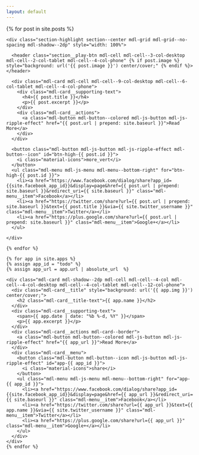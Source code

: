 ```yaml
---
layout: default
---
```

<div class="page-content">
  <div class="mdl-grid">
    {% for post in site.posts %}

    <div class="section-highlight section--center mdl-grid mdl-grid--no-spacing mdl-shadow--2dp" style="width: 100%">

      <header class="section__play-btn mdl-cell mdl-cell--3-col-desktop mdl-cell--2-col-tablet mdl-cell--4-col-phone" {% if post.image %} style="background: url('{{ post.image }}') center/cover;" {% endif %}></header>

      <div class="mdl-card mdl-cell mdl-cell--9-col-desktop mdl-cell--6-col-tablet mdl-cell--4-col-phone">
        <div class="mdl-card__supporting-text">
          <h4>{{ post.title }}</h4>
          <p>{{ post.excerpt }}</p>
        </div>
        <div class="mdl-card__actions">
          <a class="mdl-button mdl-button--colored mdl-js-button mdl-js-ripple-effect" href="{{ post.url | prepend: site.baseurl }}">Read More</a>
        </div>
      </div>

      <button class="mdl-button mdl-js-button mdl-js-ripple-effect mdl-button--icon" id="btn-high-{{ post.id }}">
        <i class="material-icons">more_vert</i>
      </button>
      <ul class="mdl-menu mdl-js-menu mdl-menu--bottom-right" for="btn-high-{{ post.id }}">
        <li><a href="https://www.facebook.com/dialog/share?app_id={{site.facebook_app_id}}&display=page&href={{ post.url | prepend: site.baseurl }}&redirect_uri={{ site.baseurl }}" class="mdl-menu__item">Facebook</a></li>
        <li><a href="https://twitter.com/share?url={{ post.url | prepend: site.baseurl }}&text={{ post.title }}&via={{ site.twitter_username }}" class="mdl-menu__item">Twitter</a></li>
        <li><a href="https://plus.google.com/share?url={{ post.url | prepend: site.baseurl }}" class="mdl-menu__item">Google+</a></li>
      </ul>

    </div>

    {% endfor %}

    {% for app in site.apps %}
    {% assign app_id = "todo" %}
    {% assign app_url = app.url | absolute_url  %}

    <div class="mdl-card mdl-shadow--2dp mdl-cell mdl-cell--4-col mdl-cell--4-col-desktop mdl-cell--4-col-tablet mdl-cell--12-col-phone">
      <div class="mdl-card__title" style="background: url('{{ app.img }}') center/cover;">
        <h2 class="mdl-card__title-text">{{ app.name }}</h2>
      </div>
      <div class="mdl-card__supporting-text">
        <span>{{ app.date | date: "%b %-d, %Y" }}</span>
        <p>{{ app.excerpt }}</p>
      </div>
      <div class="mdl-card__actions mdl-card--border">
        <a class="mdl-button mdl-button--colored mdl-js-button mdl-js-ripple-effect" href="{{ app_url }}">Read More</a>
      </div>
      <div class="mdl-card__menu">
        <button class="mdl-button mdl-button--icon mdl-js-button mdl-js-ripple-effect" id="app-{{ app_id }}">
          <i class="material-icons">share</i>
        </button>
        <ul class="mdl-menu mdl-js-menu mdl-menu--bottom-right" for="app-{{ app_id }}">
          <li><a href="https://www.facebook.com/dialog/share?app_id={{site.facebook_app_id}}&display=page&href={{ app_url }}&redirect_uri={{ site.baseurl }}" class="mdl-menu__item">Facebook</a></li>
          <li><a href="https://twitter.com/share?url={{ app_url }}&text={{ app.name }}&via={{ site.twitter_username }}" class="mdl-menu__item">Twitter</a></li>
          <li><a href="https://plus.google.com/share?url={{ app_url }}" class="mdl-menu__item">Google+</a></li>
        </ul>
      </div>
    </div>
    {% endfor %}

  </div>
</div>
